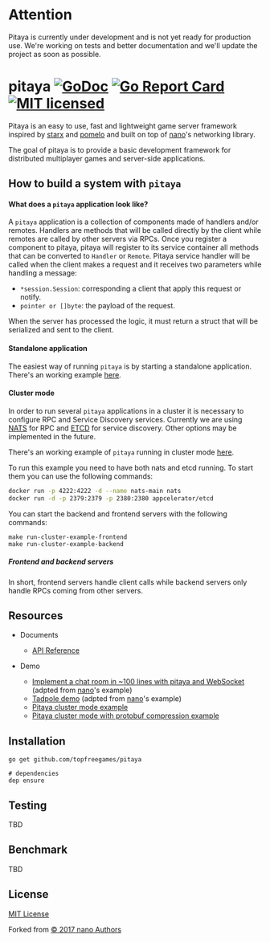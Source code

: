 # Attention

Pitaya is currently under development and is not yet ready for production use.
We're working on tests and better documentation and we'll update the project as soon as possible.

# pitaya [![GoDoc][1]][2] [![Go Report Card][3]][4] [![MIT licensed][5]][6]

[1]: https://godoc.org/github.com/topfreegames/pitaya?status.svg
[2]: https://godoc.org/github.com/topfreegames/pitaya
[3]: https://goreportcard.com/badge/github.com/topfreegames/pitaya
[4]: https://goreportcard.com/report/github.com/topfreegames/pitaya
[5]: https://img.shields.io/badge/license-MIT-blue.svg
[6]: LICENSE

Pitaya is an easy to use, fast and lightweight game server framework inspired by [starx](https://github.com/lonnng/starx) and [pomelo](https://github.com/NetEase/pomelo) and built on top of [nano](https://github.com/lonnng/nano)'s networking library.

The goal of pitaya is to provide a basic development framework for distributed multiplayer games and server-side applications.

## How to build a system with `pitaya`

#### What does a `pitaya` application look like?

A `pitaya` application is a collection of components made of handlers and/or remotes. Handlers are methods that will be called directly by the client while remotes are called by other servers via RPCs. Once you register a component to pitaya, pitaya will register to its service container all methods that can be converted to `Handler` or `Remote`. Pitaya service handler will be called when the client makes a request and it receives two parameters while handling a message:
  - `*session.Session`: corresponding a client that apply this request or notify.
  - `pointer or []byte`: the payload of the request.

When the server has processed the logic, it must return a struct that will be serialized and sent to the client.

#### Standalone application

The easiest way of running `pitaya` is by starting a standalone application. There's an working example [here](./examples/demo/tadpole).

#### Cluster mode

In order to run several `pitaya` applications in a cluster it is necessary to configure RPC and Service Discovery services. Currently we are using [NATS](https://nats.io/) for RPC and [ETCD](https://github.com/coreos/etcd) for service discovery. Other options may be implemented in the future.


There's an working example of `pitaya` running in cluster mode [here](./examples/demo/cluster). 

To run this example you need to have both nats and etcd running. To start them you can use the following commands:

```bash
docker run -p 4222:4222 -d --name nats-main nats
docker run -d -p 2379:2379 -p 2380:2380 appcelerator/etcd
```

You can start the backend and frontend servers with the following commands:

```make 
make run-cluster-example-frontend
make run-cluster-example-backend
```

##### Frontend and backend servers

In short, frontend servers handle client calls while backend servers only handle RPCs coming from other servers.

## Resources

- Documents
    + [API Reference](https://godoc.org/github.com/topfreegames/pitaya)

- Demo
  + [Implement a chat room in ~100 lines with pitaya and WebSocket](./examples/demo/chat) (adpted from [nano](https://github.com/lonnng/nano)'s example)
  + [Tadpole demo](./examples/demo/tadpole) (adpted from [nano](https://github.com/lonnng/nano)'s example)
  + [Pitaya cluster mode example](./examples/demo/cluster)
  + [Pitaya cluster mode with protobuf compression example](./examples/demo/cluster_protobuf)

## Installation

```shell
go get github.com/topfreegames/pitaya

# dependencies
dep ensure
```

## Testing

TBD


## Benchmark

TBD

## License

[MIT License](./LICENSE)

Forked from [© 2017 nano Authors](https://github.com/lonnng/nano)
